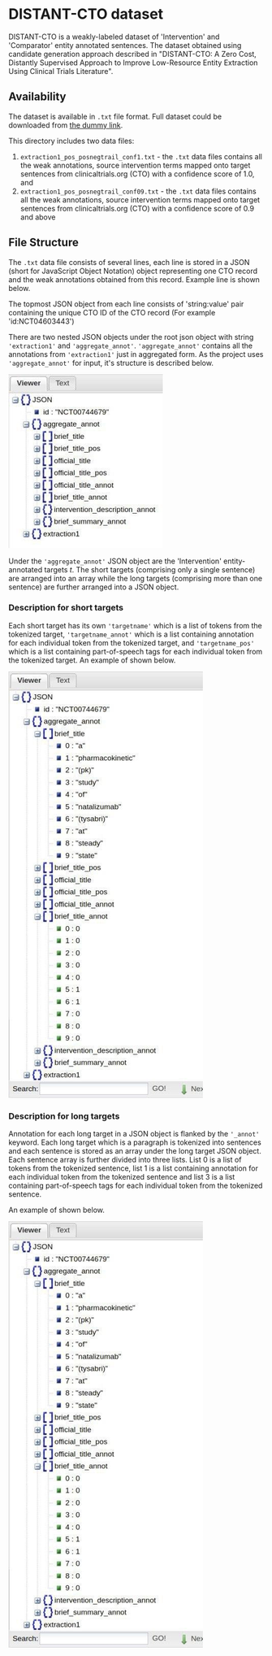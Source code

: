 # DISTANT-CTO dataset

DISTANT-CTO is a weakly-labeled dataset of 'Intervention' and 'Comparator' entity annotated sentences. The dataset obtained using candidate generation approach described in "DISTANT-CTO: A Zero Cost, Distantly Supervised Approach to Improve Low-Resource Entity Extraction Using Clinical Trials Literature".

## Availability

The dataset is available in `.txt` file format. Full dataset could be downloaded from [the dummy link](https://pages.github.com/).

This directory includes two data files:
1) `extraction1_pos_posnegtrail_conf1.txt` - the `.txt` data files contains all the weak annotations, source intervention terms mapped onto target sentences from clinicaltrials.org (CTO) with a confidence score of 1.0, and
2) `extraction1_pos_posnegtrail_conf09.txt` - the `.txt` data files contains all the weak annotations, source intervention terms mapped onto target sentences from clinicaltrials.org (CTO) with a confidence score of 0.9 and above

## File Structure

The `.txt` data file consists of several lines, each line is stored in a JSON (short for JavaScript Object Notation) object representing one CTO record and the weak annotations obtained from this record. Example line is shown below.

The topmost JSON object from each line consists of 'string:value' pair containing the unique CTO ID of the CTO record (For example 'id:NCT04603443')

There are two nested JSON objects under the root json object with string `'extraction1'` and `'aggregate_annot'`. `'aggregate_annot'` contains all the annotations from `'extraction1'` just in aggregated form. As the project uses `'aggregate_annot'`  for input, it's structure is described below.

![Example JSON file structure](https://github.com/anjani-dhrangadhariya/distant-cto/blob/main/Data/example_file_structure.jpg)

Under the `'aggregate_annot'` JSON object are the 'Intervention' entity-annotated targets *t*. The short targets (comprising only a single sentence) are arranged into an array while the long targets (comprising more than one sentence) are further arranged into a JSON object.

### Description for short targets

Each short target has its own `'targetname'` which is a list of tokens from the tokenized target, `'targetname_annot'` which is a list containing annotation for each individual token from the tokenized target, and `'targetname_pos'` which is a list containing part-of-speech tags for each individual token from the tokenized target. An example of shown below.


![Example](https://github.com/anjani-dhrangadhariya/distant-cto/blob/main/Data/short_annot.jpg)

### Description for long targets

Annotation for each long target in a JSON object is flanked by the `'_annot'` keyword. Each long target which is a paragraph is tokenized into sentences and each sentence is stored as an array under the long target JSON object. Each sentence array is further divided into three lists. List 0 is a list of tokens from the tokenized sentence, list 1 is a list containing annotation for each individual token from the tokenized sentence and list 3 is a list containing part-of-speech tags for each individual token from the tokenized sentence.

An example of shown below.


![Example](https://github.com/anjani-dhrangadhariya/distant-cto/blob/main/Data/short_annot.jpg)